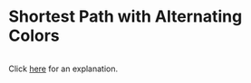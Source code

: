 # Shortest Path with Alternating Colors 

~~~java

~~~

Click [here](Explanation.md) for an explanation.

